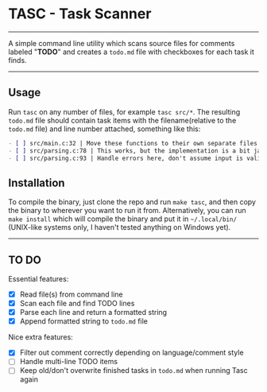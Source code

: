 # TASC - Task Scanner
---
A simple command line utility which scans source files for comments labeled
"**TODO**" and creates a `todo.md` file with checkboxes for each task it finds.

---

## Usage
Run `tasc` on any number of files, for example `tasc src/*`. The resulting `todo.md`
file should contain task items with the filename(relative to the `todo.md` file) and
line number attached, something like this:
```md
- [ ] src/main.c:32 | Move these functions to their own separate files
- [ ] src/parsing.c:78 | This works, but the implementation is a bit janky
- [ ] src/parsing.c:93 | Handle errors here, don't assume input is valid
```

## Installation
To compile the binary, just clone the repo and run `make tasc`, and then copy the binary to wherever you want to run it from. Alternatively, you can run `make install` which will compile the binary and put it in `~/.local/bin/` (UNIX-like systems only, I haven't tested anything on Windows yet).

---

## TO DO
Essential features:
- [x] Read file(s) from command line
- [x] Scan each file and find TODO lines
- [x] Parse each line and return a formatted string
- [x] Append formatted string to `todo.md` file

Nice extra features:
- [x] Filter out comment correctly depending on language/comment style
- [ ] Handle multi-line TODO items
- [ ] Keep old/don't overwrite finished tasks in `todo.md` when running Tasc again
